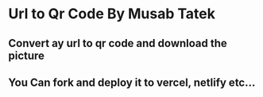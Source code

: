 # Url to Qr Code By Musab Tatek
## Convert ay url to qr code and download the picture
## You Can fork and deploy it to vercel, netlify etc... 
